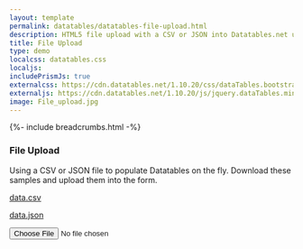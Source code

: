 ```yaml
---
layout: template
permalink: datatables/datatables-file-upload.html
description: HTML5 file upload with a CSV or JSON into Datatables.net using Javascript
title: File Upload
type: demo
localcss: datatables.css
localjs: 
includePrismJs: true
externalcss: https://cdn.datatables.net/1.10.20/css/dataTables.bootstrap4.min.css
externaljs: https://cdn.datatables.net/1.10.20/js/jquery.dataTables.min.js
image: File_upload.jpg
---
```


{%- include breadcrumbs.html -%}

<style>
	#fileSize {
		display: none;
	}
</style>

<h3>File Upload</h3>
<p>Using a CSV or JSON file to populate Datatables on the fly. Download these samples and upload them into the form.</p>
<p><a href="https://raw.githubusercontent.com/peterbenoit/cdn/master/data/datatables/data.csv" download>data.csv</a></p>
<p><a href="https://raw.githubusercontent.com/peterbenoit/cdn/master/data/datatables/data.json" download>data.json</a></p>
<form>
	<input type="file"> <span id="fileSize">total size: 0</span>
</form>
<table id="results" class="table table-striped"></table>
<script src="https://cdnjs.cloudflare.com/ajax/libs/jquery/3.4.1/jquery.min.js"></script>
<script src="https://cdn.datatables.net/1.10.20/js/jquery.dataTables.min.js"></script>
<!-- <script src="https://cdn.datatables.net/v/bs4-4.1.1/dt-1.10.20/datatables.min.js"></script> -->
<script>
		function CSVToJSON( csvData ) {
			var data = CSVToArray( csvData ),
				objData = [];
			for ( var i = 1; i < data.length; i++ ) {
				objData[ i - 1 ] = {};
				for ( var k = 0; k < data[ 0 ].length && k < data[ i ].length; k++ ) {
					var key = data[ 0 ][ k ];
					objData[ i - 1 ][ key ] = data[ i ][ k ]
				}
			}
			return JSON.stringify( objData ).replace( /},/g, "},\r\n" );
		}

		function CSVToArray( csvData, delimiter ) {
			delimiter = ( delimiter || ',' );
			var pattern = new RegExp( ( '(\\' + delimiter + '|\\r?\\n|\\r|^)' + '(?:\'([^\']*(?:\'\'[^\']*)*)\'|' + '([^\'\\' + delimiter + '\\r\\n]*))' ), 'gi' ),
				data = [
					[]
				],
				matches = null,
				matchedDelimiter = '';
			while ( matches = pattern.exec( csvData ) ) {
				matchedDelimiter = matches[ 1 ];
				if ( matchedDelimiter.length && ( matchedDelimiter != delimiter ) ) {
					data.push( [] );
				}
				if ( matches[ 2 ] ) {
					matchedDelimiter = matches[ 2 ].replace( new RegExp( "\"\"", "g" ), "\"" );
				} else {
					matchedDelimiter = matches[ 3 ];
				}
				data[ data.length - 1 ].push( matchedDelimiter );
			}
			return ( data );
		}
		$( 'input[type="file"]' ).on( 'change', function( e ) {
			$( 'body' ).remove( 'pre' ).append( '<pre/>' );
			if ( $.fn.DataTable.isDataTable( '#results' ) ) {
				$( '#results' ).DataTable().clear().destroy();
			}
			var files = $( this )[ 0 ].files,
				file = files[ 0 ],
				bytes = file.size,
				output = bytes + ' bytes',
				extension = file.name.substr( file.name.lastIndexOf( '.' ) + 1, file.name.length ).toLowerCase(),
				reader = new FileReader(),
				result = null,
				arr = [];
			if ( -1 === [ 'csv', 'json' ].indexOf( extension ) ) {
				alert( 'CSV and JSON files are currently supported' );
				return false;
			}
			reader.onload = function( e ) {
				var result = e.target.result;
				$( 'pre' )[ 0 ].textContent = e.target.result;
				if ( 'csv' === extension ) {
					result = $.parseJSON( CSVToJSON( result ) );
				} else if ( 'json' === extension ) {
					result = $.parseJSON( result );
				}

				console.log( result )
				$( '#results' ).DataTable( {
					data: result,
					columns: [ {
						data: 'name',
						defaultContent: 'missing'
					}, {
						data: 'title',
						defaultContent: 'missing'
					}, {
						data: 'location',
						defaultContent: 'missing'
					}, {
						data: 'score',
						defaultContent: 'missing'
					}, {
						data: 'date',
						defaultContent: 'missing'
					}, {
						data: 'salary',
						defaultContent: 'missing'
					} ],
				} );
			}
			reader.readAsText( file );
			for ( var aMultiples = [ 'KiB', 'MiB', 'GiB', 'TiB', 'PiB', 'EiB', 'ZiB', 'YiB' ],
					nMultiple = 0,
					nApprox = bytes / 1024; nApprox > 1; nApprox /= 1024, nMultiple++ ) {
				output = nApprox.toFixed( 3 ) + ' ' + aMultiples[ nMultiple ] + ' (' + bytes + ' bytes)';
			}
			$( '#fileSize' ).show().text( output );
		} );
</script>
